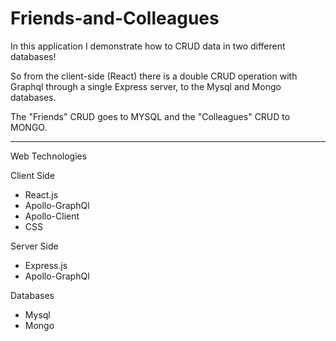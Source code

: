 # Friends-and-Colleagues

In this application I demonstrate how to CRUD data in two different databases!

So from the client-side (React) there is a double CRUD operation with Graphql through a single Express server, to the Mysql and Mongo databases. 

The "Friends" CRUD goes to MYSQL and the "Colleagues" CRUD to MONGO.

-----------------------------------

Web Technologies

Client Side
- React.js
- Apollo-GraphQl
- Apollo-Client
- CSS

Server Side
- Express.js
- Apollo-GraphQl

Databases

- Mysql
- Mongo

